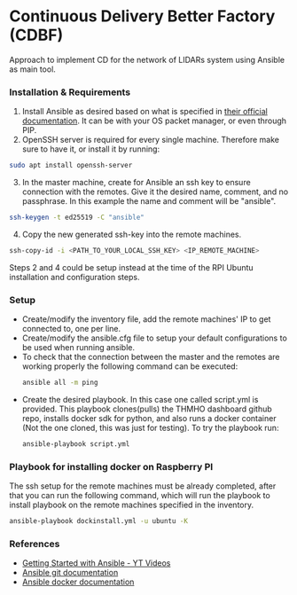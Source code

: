 # Continuous Delivery Better Factory (CDBF)

Approach to implement CD for the network of LIDARs system using Ansible as main tool.

### Installation & Requirements
1. Install Ansible as desired based on what is specified in [their official documentation](https://docs.ansible.com/ansible/latest/installation_guide/intro_installation.html).
It can be with your OS packet manager, or even through PIP.
2. OpenSSH server is required for every single machine. Therefore make sure to have it,
or install it by running:
```bash
sudo apt install openssh-server
```
3. In the master machine, create for Ansible an ssh key to ensure connection with
the remotes. Give it the desired name, comment, and no passphrase. In this example
the name and comment will be "ansible".
```bash
ssh-keygen -t ed25519 -C "ansible"
```
4. Copy the new generated ssh-key into the remote machines.
```bash
ssh-copy-id -i <PATH_TO_YOUR_LOCAL_SSH_KEY> <IP_REMOTE_MACHINE> 
```

Steps 2 and 4 could be setup instead at the time of the RPI Ubuntu installation and 
configuration steps.

### Setup
- Create/modify the inventory file, add the remote machines' IP to get connected to, one
  per line.
- Create/modify the ansible.cfg file to setup your default configurations to be used
  when running ansible.
- To check that the connection between the master and the remotes are working properly
  the following command can be executed:
  ```bash
  ansible all -m ping
  ```
- Create the desired playbook. In this case one called script.yml is provided. This
  playbook clones(pulls) the THMHO dashboard github repo, installs docker sdk for
  python, and also runs a docker container (Not the one cloned, this was just for
  testing). To try the playbook run:
  ```bash
  ansible-playbook script.yml
  ```

### Playbook for installing docker on Raspberry PI
The ssh setup for the remote machines must be already completed, after that you can
run the following command, which will run the playbook to install playbook on the remote
machines specified in the inventory.
```bash
ansible-playbook dockinstall.yml -u ubuntu -K
```

### References
- [Getting Started with Ansible - YT Videos](https://youtube.com/playlist?list=PLT98CRl2KxKEUHie1m24-wkyHpEsa4Y70)
- [Ansible git documentation](https://docs.ansible.com/ansible/latest/collections/ansible/builtin/git_module.html)
- [Ansible docker documentation](https://docs.ansible.com/ansible/latest/collections/community/docker/docker_container_module.html#ansible-collections-community-docker-docker-container-module)
